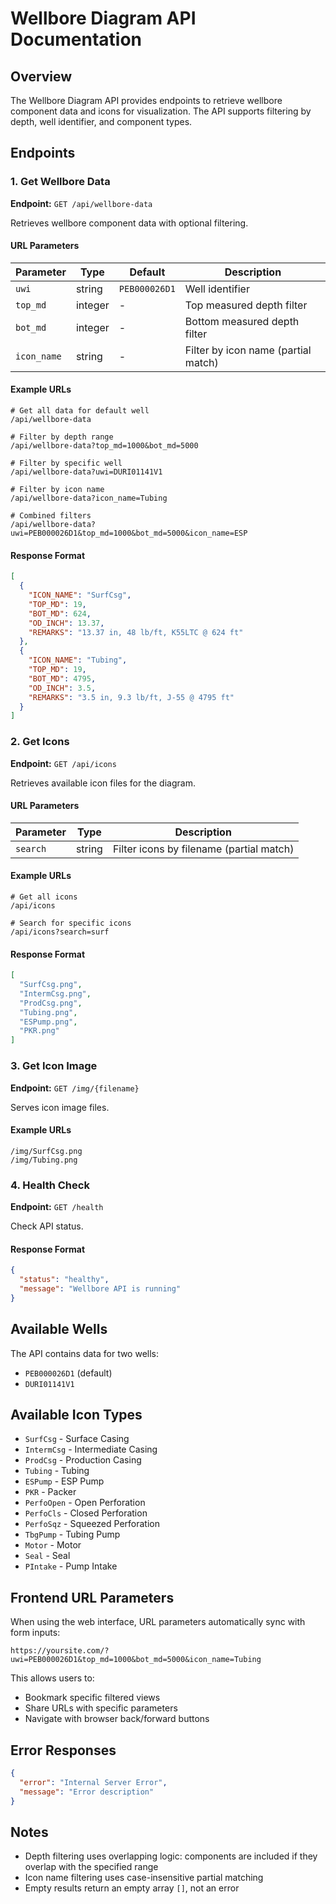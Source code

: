 # Wellbore Diagram API Documentation

## Overview
The Wellbore Diagram API provides endpoints to retrieve wellbore component data and icons for visualization. The API supports filtering by depth, well identifier, and component types.

## Endpoints

### 1. Get Wellbore Data
**Endpoint:** `GET /api/wellbore-data`

Retrieves wellbore component data with optional filtering.

#### URL Parameters
| Parameter | Type | Default | Description |
|-----------|------|---------|-------------|
| `uwi` | string | `PEB000026D1` | Well identifier |
| `top_md` | integer | - | Top measured depth filter |
| `bot_md` | integer | - | Bottom measured depth filter |
| `icon_name` | string | - | Filter by icon name (partial match) |

#### Example URLs
```
# Get all data for default well
/api/wellbore-data

# Filter by depth range
/api/wellbore-data?top_md=1000&bot_md=5000

# Filter by specific well
/api/wellbore-data?uwi=DURI01141V1

# Filter by icon name
/api/wellbore-data?icon_name=Tubing

# Combined filters
/api/wellbore-data?uwi=PEB000026D1&top_md=1000&bot_md=5000&icon_name=ESP
```

#### Response Format
```json
[
  {
    "ICON_NAME": "SurfCsg",
    "TOP_MD": 19,
    "BOT_MD": 624,
    "OD_INCH": 13.37,
    "REMARKS": "13.37 in, 48 lb/ft, K55LTC @ 624 ft"
  },
  {
    "ICON_NAME": "Tubing",
    "TOP_MD": 19,
    "BOT_MD": 4795,
    "OD_INCH": 3.5,
    "REMARKS": "3.5 in, 9.3 lb/ft, J-55 @ 4795 ft"
  }
]
```

### 2. Get Icons
**Endpoint:** `GET /api/icons`

Retrieves available icon files for the diagram.

#### URL Parameters
| Parameter | Type | Description |
|-----------|------|-------------|
| `search` | string | Filter icons by filename (partial match) |

#### Example URLs
```
# Get all icons
/api/icons

# Search for specific icons
/api/icons?search=surf
```

#### Response Format
```json
[
  "SurfCsg.png",
  "IntermCsg.png",
  "ProdCsg.png",
  "Tubing.png",
  "ESPump.png",
  "PKR.png"
]
```

### 3. Get Icon Image
**Endpoint:** `GET /img/{filename}`

Serves icon image files.

#### Example URLs
```
/img/SurfCsg.png
/img/Tubing.png
```

### 4. Health Check
**Endpoint:** `GET /health`

Check API status.

#### Response Format
```json
{
  "status": "healthy",
  "message": "Wellbore API is running"
}
```

## Available Wells
The API contains data for two wells:
- `PEB000026D1` (default)
- `DURI01141V1`

## Available Icon Types
- `SurfCsg` - Surface Casing
- `IntermCsg` - Intermediate Casing
- `ProdCsg` - Production Casing
- `Tubing` - Tubing
- `ESPump` - ESP Pump
- `PKR` - Packer
- `PerfoOpen` - Open Perforation
- `PerfoCls` - Closed Perforation
- `PerfoSqz` - Squeezed Perforation
- `TbgPump` - Tubing Pump
- `Motor` - Motor
- `Seal` - Seal
- `PIntake` - Pump Intake

## Frontend URL Parameters
When using the web interface, URL parameters automatically sync with form inputs:

```
https://yoursite.com/?uwi=PEB000026D1&top_md=1000&bot_md=5000&icon_name=Tubing
```

This allows users to:
- Bookmark specific filtered views
- Share URLs with specific parameters
- Navigate with browser back/forward buttons

## Error Responses
```json
{
  "error": "Internal Server Error",
  "message": "Error description"
}
```

## Notes
- Depth filtering uses overlapping logic: components are included if they overlap with the specified range
- Icon name filtering uses case-insensitive partial matching
- Empty results return an empty array `[]`, not an error